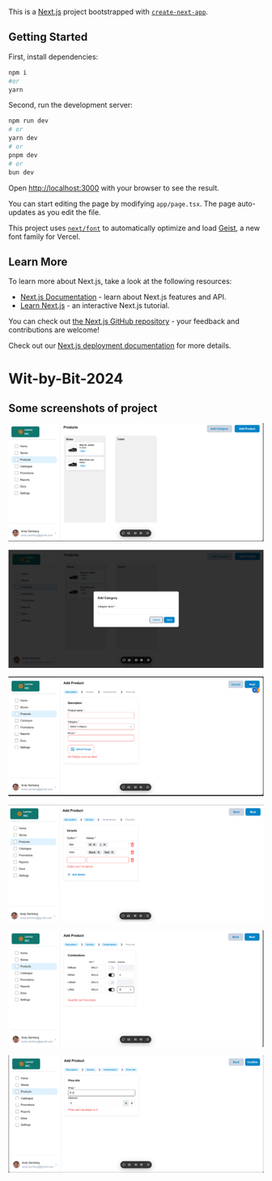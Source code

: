 This is a [Next.js](https://nextjs.org) project bootstrapped with [`create-next-app`](https://nextjs.org/docs/app/api-reference/cli/create-next-app).

## Getting Started

First, install dependencies:

```bash
npm i
#or
yarn
```

Second, run the development server:

```bash
npm run dev
# or
yarn dev
# or
pnpm dev
# or
bun dev
```

Open [http://localhost:3000](http://localhost:3000) with your browser to see the result.

You can start editing the page by modifying `app/page.tsx`. The page auto-updates as you edit the file.

This project uses [`next/font`](https://nextjs.org/docs/app/building-your-application/optimizing/fonts) to automatically optimize and load [Geist](https://vercel.com/font), a new font family for Vercel.

## Learn More

To learn more about Next.js, take a look at the following resources:

- [Next.js Documentation](https://nextjs.org/docs) - learn about Next.js features and API.
- [Learn Next.js](https://nextjs.org/learn) - an interactive Next.js tutorial.

You can check out [the Next.js GitHub repository](https://github.com/vercel/next.js) - your feedback and contributions are welcome!

<!-- ## Deploy on Vercel

The easiest way to deploy your Next.js app is to use the [Vercel Platform](https://vercel.com/new?utm_medium=default-template&filter=next.js&utm_source=create-next-app&utm_campaign=create-next-app-readme) from the creators of Next.js. -->

Check out our [Next.js deployment documentation](https://nextjs.org/docs/app/building-your-application/deploying) for more details.
# Wit-by-Bit-2024

## Some screenshots of project
![alt text]({7759BA31-C437-4F87-BA7B-6D8B995AE8BA}.png)

![alt text]({EEC53D65-8E97-436A-A835-84F3E54DAD3E}.png)

![alt text]({1CE1DDD1-CD7F-4E81-94DE-A3A801E95A79}.png)

![alt text]({99709263-F708-4AE1-927B-7E541EC46DCA}.png)

![alt text]({DB3CFFE9-3971-4839-9CA3-4FC796529FE0}.png)

![alt text]({B1975C04-41D1-4DF3-9514-6CD4C36F6696}.png)